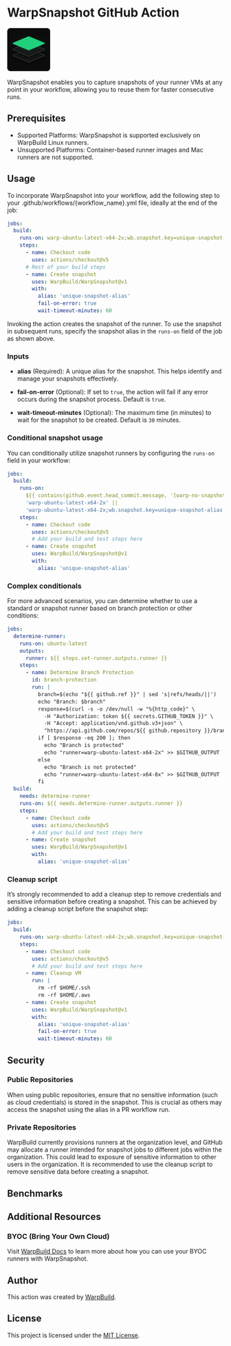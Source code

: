 # WarpSnapshot GitHub Action

<img src="images/logo.svg" alt="WarpSnapshot Logo" width="100"/>

WarpSnapshot enables you to capture snapshots of your runner VMs at any point in
your workflow, allowing you to reuse them for faster consecutive runs.

## Prerequisites

- Supported Platforms: WarpSnapshot is supported exclusively on WarpBuild Linux
  runners.
- Unsupported Platforms: Container-based runner images and Mac runners are not
  supported.

## Usage

To incorporate WarpSnapshot into your workflow, add the following step to your
.github/workflows/{workflow_name}.yml file, ideally at the end of the job:

```yaml
jobs:
  build:
    runs-on: warp-ubuntu-latest-x64-2x;wb.snapshot.key=unique-snapshot-alias
    steps:
      - name: Checkout code
        uses: actions/checkout@v5
      # Rest of your build steps
      - name: Create snapshot
        uses: WarpBuild/WarpSnapshot@v1
        with:
          alias: 'unique-snapshot-alias'
          fail-on-error: true
          wait-timeout-minutes: 60
```

Invoking the action creates the snapshot of the runner. To use the snapshot in
subsequent runs, specify the snapshot alias in the `runs-on` field of the job as
shown above.

### Inputs

- **alias** (Required): A unique alias for the snapshot. This helps identify and
  manage your snapshots effectively.

- **fail-on-error** (Optional): If set to `true`, the action will fail if any
  error occurs during the snapshot process. Default is `true`.

- **wait-timeout-minutes** (Optional): The maximum time (in minutes) to wait for
  the snapshot to be created. Default is `30` minutes.

### Conditional snapshot usage

You can conditionally utilize snapshot runners by configuring the `runs-on`
field in your workflow:

```yaml
jobs:
  build:
    runs-on:
      ${{ contains(github.event.head_commit.message, '[warp-no-snapshot]') &&
      'warp-ubuntu-latest-x64-2x' ||
      'warp-ubuntu-latest-x64-2x;wb.snapshot.key=unique-snapshot-alias' }}
    steps:
      - name: Checkout code
        uses: actions/checkout@v5
        # Add your build and test steps here
      - name: Create snapshot
        uses: WarpBuild/WarpSnapshot@v1
        with:
          alias: 'unique-snapshot-alias'
```

### Complex conditionals

For more advanced scenarios, you can determine whether to use a standard or
snapshot runner based on branch protection or other conditions:

```yaml
jobs:
  determine-runner:
    runs-on: ubuntu-latest
    outputs:
      runner: ${{ steps.set-runner.outputs.runner }}
    steps:
      - name: Determine Branch Protection
        id: branch-protection
        run: |
          branch=$(echo "${{ github.ref }}" | sed 's|refs/heads/||')
          echo "Branch: $branch"
          response=$(curl -s -o /dev/null -w "%{http_code}" \
            -H "Authorization: token ${{ secrets.GITHUB_TOKEN }}" \
            -H "Accept: application/vnd.github.v3+json" \
            "https://api.github.com/repos/${{ github.repository }}/branches/$branch/protection")
          if [ $response -eq 200 ]; then
            echo "Branch is protected"
            echo "runner=warp-ubuntu-latest-x64-2x" >> $GITHUB_OUTPUT
          else
            echo "Branch is not protected"
            echo "runner=warp-ubuntu-latest-x64-8x" >> $GITHUB_OUTPUT
          fi
  build:
    needs: determine-runner
    runs-on: ${{ needs.determine-runner.outputs.runner }}
    steps:
      - name: Checkout code
        uses: actions/checkout@v5
        # Add your build and test steps here
      - name: Create snapshot
        uses: WarpBuild/WarpSnapshot@v1
        with:
          alias: 'unique-snapshot-alias'
```

### Cleanup script

It’s strongly recommended to add a cleanup step to remove credentials and
sensitive information before creating a snapshot. This can be achieved by adding
a cleanup script before the snapshot step:

```yaml
jobs:
  build:
    runs-on: warp-ubuntu-latest-x64-2x;wb.snapshot.key=unique-snapshot-alias
    steps:
      - name: Checkout code
        uses: actions/checkout@v5
        # Add your build and test steps here
      - name: Cleanup VM
        run: |
          rm -rf $HOME/.ssh
          rm -rf $HOME/.aws
      - name: Create snapshot
        uses: WarpBuild/WarpSnapshot@v1
        with:
          alias: 'unique-snapshot-alias'
          fail-on-error: true
          wait-timeout-minutes: 60
```

## Security

### Public Repositories

When using public repositories, ensure that no sensitive information (such as
cloud credentials) is stored in the snapshot. This is crucial as others may
access the snapshot using the alias in a PR workflow run.

### Private Repositories

WarpBuild currently provisions runners at the organization level, and GitHub may
allocate a runner intended for snapshot jobs to different jobs within the
organization. This could lead to exposure of sensitive information to other
users in the organization. It is recommended to use the cleanup script to remove
sensitive data before creating a snapshot.

## Benchmarks

## Additional Resources

### BYOC (Bring Your Own Cloud)

Visit [WarpBuild Docs](https://docs.warpbuild.com/snapshot-runners/byoc) to
learn more about how you can use your BYOC runners with WarpSnapshot.

## Author

This action was created by [WarpBuild](https://warpbuild.com).

## License

This project is licensed under the [MIT License](LICENSE).
